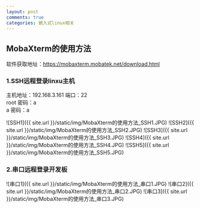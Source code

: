 ```yaml
---
layout: post
comments: true
categories: 嵌入式linux相关
---
```

## MobaXterm的使用方法

软件获取地址：https://mobaxterm.mobatek.net/download.html

### 1.SSH远程登录linxu主机

主机地址：192.168.3.161   端口：22<br>
root  密码：a<br>
a  密码：a<br>

![SSH1]({{ site.url }}/static/img/MobaXterm的使用方法_SSH1.JPG)
![SSH2]({{ site.url }}/static/img/MobaXterm的使用方法_SSH2.JPG)
![SSH3]({{ site.url }}/static/img/MobaXterm的使用方法_SSH3.JPG)
![SSH4]({{ site.url }}/static/img/MobaXterm的使用方法_SSH4.JPG)
![SSH5]({{ site.url }}/static/img/MobaXterm的使用方法_SSH5.JPG)


### 2.串口远程登录开发板

![串口1]({{ site.url }}/static/img/MobaXterm的使用方法_串口1.JPG)
![串口2]({{ site.url }}/static/img/MobaXterm的使用方法_串口2.JPG)
![串口3]({{ site.url }}/static/img/MobaXterm的使用方法_串口3.JPG)
